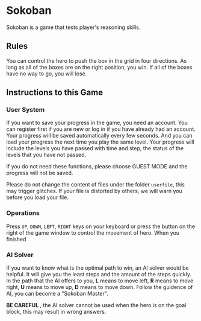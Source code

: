 # Sokoban
Sokoban is a game that tests player's reasoning skills. 

## Rules

You can control the hero to push the box in the grid in four directions. As long as all of the boxes are on the right position, you win. If all of the boxes have no way to go, you will lose.

## Instructions to this Game

### User System

If you want to save your progress in the game, you need an account. You can register first if you are new or log in if you have already had an account. Your progress will be saved automatically every few seconds. And you can load your progress the next time you play the same level. Your progress will include the levels you have passed with time and step, the status of the levels that you have not passed.

If you do not need these functions, please choose GUEST MODE and the progress will not be saved.

Please do not change the content of files under the folder `userfile`, this may trigger glitches. If your file is distorted by others, we will warn you before you load your file.

### Operations

Press `UP`, `DOWN`, `LEFT`, `RIGHT` keys on your keyboard or press the button on the right of the game window to control the movement of hero. When you finished 

### AI Solver

If you want to know what is the optimal path to win, an AI solver would be helpful. It will give you the least steps and the amount of the steps quickly. In the path that the AI offers to you, **L** means to move left, **R** means to move right, **U** means to move up, **D** means to move down. Follow the guidence of AI, you can become a "Sokoban Master".

**BE CAREFUL** , the AI solver cannot be used when the hero is on the goal block, this may result in wrong answers.
